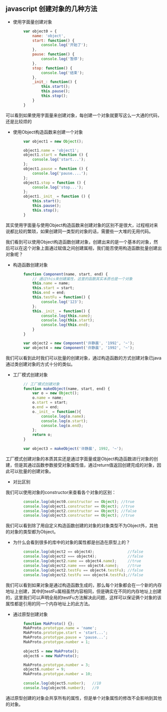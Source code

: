 ## javascript 创建对象的几种方法

- 使用字面量创建对象

````javascript
        var object0 = {
            name: 'object',
            start: function() {
                console.log('开始了');
            },
            pause: function() {
                console.log('暂停');
            },
            stop: function() {
                console.log('结束');
            },
            _init_: function() {
                this.start();
                this.pause();
                this.stop();
            }
        }
````

可以看到如果使用字面量来创建对象，每创建一个对象就要写这么一大通的代码，还是比较烦的

- 使用Object构造函数来创建一个对象

````javascript
        var object1 = new Object();

        object1.name = 'object1';
        object1.start = function () {
            console.log('start...');
        };
        object1.pause = function () {
            console.log('pause....');
        };
        object1.stop = function () {
            console.log('stop...');
        };
        object1._init_ = function () {
            this.start();
            this.pause();
            this.stop();
        }
````

其实使用字面量与使用Object构造函数来创建对象的区别不是很大，过程相对来说都比较的繁琐，如果创建同一类型的对象的话，需要些一大堆的无用代码。

我们看到可以使用Object构造函数创建对象，创建出来的是一个基本的对象，然后可以在这个对象上面通过赋值之间创建属相，我们能否使用构造函数批量创建出对象呢？

- 构造函数创建对象

````javascript
        function Component(name, start, end) {
            // 通过this来创建属性，这里的函数其实本质也是一个对象
            this.name = name;
            this.start = start;
            this.end = end;
            this.testFu = function() {
                console.log('123');
            };
            this._init_ = function() {
                console.log(this.name);
                console.log(this.start);
                console.log(this.end);
            }
        }

        var object2 = new Component('许静晨', '1992', '~');
        var object4 = new Component('许静晨', '1992', '~');
````

我们可以看到此时我们可以批量的创建对象，通过构造函数的方式创建对象已java通过类创建对象的方式十分的类似。

- 工厂模式创建对象

````javascript
        // 工厂模式创建对象
        function makeObject(name, start, end) {
            var o = new Object();
            o.name = name;
            o.start = start;
            o.end = end;
            o._init_ = function(){
                console.log(o.name);
                console.log(o.start);
                console.log(o.end);
            };
            return o;
        }
        
        var object3 = makeObject('许静晨', 1992, '~');
````

工厂模式创建对象的本质其实还是通过字面量或是Object构造函数进行对象的创建，但是其通过函数参数接受对象属性值，通过return值返回创建完成的对象，因此可以批量的创建对象。

- 对比区别

我们可以使用对象的constructor来查看各个对象的区别：

````javascript
        console.log(object0.constructor == Object); //true
        console.log(object1.constructor == Object); //true
        console.log(object2.constructor == Object); //false
        console.log(object3.constructor == Object); //true
````

我们可以看到除了用自定义构造函数创建的对象的对象类型不为Object外，其他的对象的类型都为Object。

- 为什么会看到很多的库中的对象的属性都是创造在原型上的？

````javascript
        console.log(object2 == object4);               //false
        console.log(object2 === object4);              //false
        console.log(object2.name == object4.name);     //true
        console.log(object2.name === object4.name);    //true
        console.log(object2.testFu == object4.testFu); //false
        console.log(object2.testFu === object4.testFu);//false
````

我们可以看到如果对象是通过构造函数生成的，那么每个对象都会在一个新的内存地址上创建，其中的testFu属相虽然内容相同，但是确实在不同的内存地址上创建的，这里我们可以声明全局的testFu方法解决此问题，这样可以保证俩个对象的该属性都是引用的同一个内存地址上的此方法。

- 通过原型创建对象

````javascript
        function MakProto() {};
        MakProto.prototype.name = 'name';
        MakProto.prototype.start = 'start...';
        MakProto.prototype.pause = 'pause...';
        MakProto.prototype.number = 1;
        
        object5 = new MakProto();
        object6 = new MakProto();

        MakProto.prototype.number = 3;
        object6.number = 9;
        MakProto.prototype.number = 10;
        
        console.log(object5.number);   //10
        console.log(object6.number);   //9
````

通过原型创建的对象会共享所有的属性，但是单个对象属性的修改不会影响到其他的对象。











 

